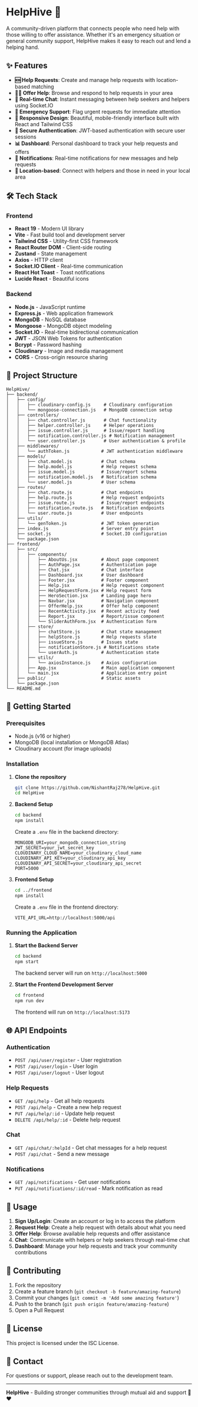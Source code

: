 # HelpHive 🐝

A community-driven platform that connects people who need help with those willing to offer assistance. Whether it's an emergency situation or general community support, HelpHive makes it easy to reach out and lend a helping hand.

## ✨ Features

- **🆘 Help Requests**: Create and manage help requests with location-based matching
- **🙋‍♂️ Offer Help**: Browse and respond to help requests in your area
- **💬 Real-time Chat**: Instant messaging between help seekers and helpers using Socket.IO
- **🚨 Emergency Support**: Flag urgent requests for immediate attention
- **📱 Responsive Design**: Beautiful, mobile-friendly interface built with React and Tailwind CSS
- **🔐 Secure Authentication**: JWT-based authentication with secure user sessions
- **📊 Dashboard**: Personal dashboard to track your help requests and offers
- **🔔 Notifications**: Real-time notifications for new messages and help requests
- **📍 Location-based**: Connect with helpers and those in need in your local area

## 🛠️ Tech Stack

### Frontend

- **React 19** - Modern UI library
- **Vite** - Fast build tool and development server
- **Tailwind CSS** - Utility-first CSS framework
- **React Router DOM** - Client-side routing
- **Zustand** - State management
- **Axios** - HTTP client
- **Socket.IO Client** - Real-time communication
- **React Hot Toast** - Toast notifications
- **Lucide React** - Beautiful icons

### Backend

- **Node.js** - JavaScript runtime
- **Express.js** - Web application framework
- **MongoDB** - NoSQL database
- **Mongoose** - MongoDB object modeling
- **Socket.IO** - Real-time bidirectional communication
- **JWT** - JSON Web Tokens for authentication
- **Bcrypt** - Password hashing
- **Cloudinary** - Image and media management
- **CORS** - Cross-origin resource sharing

## 📁 Project Structure

```
HelpHive/
├── backend/
│   ├── config/
│   │   ├── cloudinary-config.js     # Cloudinary configuration
│   │   └── mongoose-connection.js   # MongoDB connection setup
│   ├── controllers/
│   │   ├── chat.controller.js       # Chat functionality
│   │   ├── helper.controller.js     # Helper operations
│   │   ├── issue.controller.js      # Issue/report handling
│   │   ├── notification.controller.js # Notification management
│   │   └── user.controller.js       # User authentication & profile
│   ├── middlewares/
│   │   └── authToken.js            # JWT authentication middleware
│   ├── models/
│   │   ├── chat.model.js           # Chat schema
│   │   ├── help.model.js           # Help request schema
│   │   ├── issue.model.js          # Issue/report schema
│   │   ├── notification.model.js   # Notification schema
│   │   └── user.model.js           # User schema
│   ├── routes/
│   │   ├── chat.route.js           # Chat endpoints
│   │   ├── help.route.js           # Help request endpoints
│   │   ├── issue.route.js          # Issue/report endpoints
│   │   ├── notification.route.js   # Notification endpoints
│   │   └── user.route.js           # User endpoints
│   ├── utils/
│   │   └── genToken.js             # JWT token generation
│   ├── index.js                    # Server entry point
│   ├── socket.js                   # Socket.IO configuration
│   └── package.json
├── frontend/
│   ├── src/
│   │   ├── components/
│   │   │   ├── AboutUs.jsx         # About page component
│   │   │   ├── AuthPage.jsx        # Authentication page
│   │   │   ├── Chat.jsx            # Chat interface
│   │   │   ├── Dashboard.jsx       # User dashboard
│   │   │   ├── Footer.jsx          # Footer component
│   │   │   ├── Help.jsx            # Help request component
│   │   │   ├── HelpRequestForm.jsx # Help request form
│   │   │   ├── HeroSection.jsx     # Landing page hero
│   │   │   ├── Navbar.jsx          # Navigation component
│   │   │   ├── OfferHelp.jsx       # Offer help component
│   │   │   ├── RecentActivity.jsx  # Recent activity feed
│   │   │   ├── Report.jsx          # Report/issue component
│   │   │   └── SliderAuthForm.jsx  # Authentication form
│   │   ├── store/
│   │   │   ├── chatStore.js        # Chat state management
│   │   │   ├── helpStore.js        # Help requests state
│   │   │   ├── issueStore.js       # Issues state
│   │   │   ├── notificationStore.js # Notifications state
│   │   │   └── userAuth.js         # Authentication state
│   │   ├── utils/
│   │   │   └── axiosInstance.js    # Axios configuration
│   │   ├── App.jsx                 # Main application component
│   │   └── main.jsx                # Application entry point
│   ├── public/                     # Static assets
│   └── package.json
└── README.md
```

## 🚀 Getting Started

### Prerequisites

- Node.js (v16 or higher)
- MongoDB (local installation or MongoDB Atlas)
- Cloudinary account (for image uploads)

### Installation

1. **Clone the repository**

   ```bash
   git clone https://github.com/NishantRaj278/HelpHive.git
   cd HelpHive
   ```

2. **Backend Setup**

   ```bash
   cd backend
   npm install
   ```

   Create a `.env` file in the backend directory:

   ```env
   MONGODB_URI=your_mongodb_connection_string
   JWT_SECRET=your_jwt_secret_key
   CLOUDINARY_CLOUD_NAME=your_cloudinary_cloud_name
   CLOUDINARY_API_KEY=your_cloudinary_api_key
   CLOUDINARY_API_SECRET=your_cloudinary_api_secret
   PORT=5000
   ```

3. **Frontend Setup**

   ```bash
   cd ../frontend
   npm install
   ```

   Create a `.env` file in the frontend directory:

   ```env
   VITE_API_URL=http://localhost:5000/api
   ```

### Running the Application

1. **Start the Backend Server**

   ```bash
   cd backend
   npm start
   ```

   The backend server will run on `http://localhost:5000`

2. **Start the Frontend Development Server**
   ```bash
   cd frontend
   npm run dev
   ```
   The frontend will run on `http://localhost:5173`

## 🌐 API Endpoints

### Authentication

- `POST /api/user/register` - User registration
- `POST /api/user/login` - User login
- `POST /api/user/logout` - User logout

### Help Requests

- `GET /api/help` - Get all help requests
- `POST /api/help` - Create a new help request
- `PUT /api/help/:id` - Update help request
- `DELETE /api/help/:id` - Delete help request

### Chat

- `GET /api/chat/:helpId` - Get chat messages for a help request
- `POST /api/chat` - Send a new message

### Notifications

- `GET /api/notifications` - Get user notifications
- `PUT /api/notifications/:id/read` - Mark notification as read

## 🎯 Usage

1. **Sign Up/Login**: Create an account or log in to access the platform
2. **Request Help**: Create a help request with details about what you need
3. **Offer Help**: Browse available help requests and offer assistance
4. **Chat**: Communicate with helpers or help seekers through real-time chat
5. **Dashboard**: Manage your help requests and track your community contributions

## 🤝 Contributing

1. Fork the repository
2. Create a feature branch (`git checkout -b feature/amazing-feature`)
3. Commit your changes (`git commit -m 'Add some amazing feature'`)
4. Push to the branch (`git push origin feature/amazing-feature`)
5. Open a Pull Request

## 📄 License

This project is licensed under the ISC License.

## 📧 Contact

For questions or support, please reach out to the development team.

---

**HelpHive** - Building stronger communities through mutual aid and support 🐝❤️
